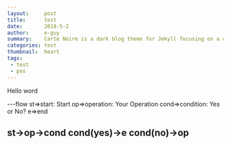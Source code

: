 ```yaml
---
layout:     post
title:      test
date:       2018-5-2
author:     e-guy
summary:    Carte Noire is a dark blog theme for Jekyll focusing on a clear reading experience.
categories: test
thumbnail:  heart
tags:
 - test
 - pos
---
```


Hello word

---flow
st=>start: Start
op=>operation: Your Operation
cond=>condition: Yes or No?
e=>end

st->op->cond
cond(yes)->e
cond(no)->op
---
